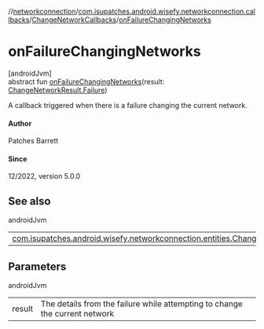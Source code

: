 //[networkconnection](../../../index.md)/[com.isupatches.android.wisefy.networkconnection.callbacks](../index.md)/[ChangeNetworkCallbacks](index.md)/[onFailureChangingNetworks](on-failure-changing-networks.md)

# onFailureChangingNetworks

[androidJvm]\
abstract fun [onFailureChangingNetworks](on-failure-changing-networks.md)(result: [ChangeNetworkResult.Failure](../../com.isupatches.android.wisefy.networkconnection.entities/-change-network-result/-failure/index.md))

A callback triggered when there is a failure changing the current network.

#### Author

Patches Barrett

#### Since

12/2022, version 5.0.0

## See also

androidJvm

| | |
|---|---|
| [com.isupatches.android.wisefy.networkconnection.entities.ChangeNetworkResult.Failure](../../com.isupatches.android.wisefy.networkconnection.entities/-change-network-result/-failure/index.md) |  |

## Parameters

androidJvm

| | |
|---|---|
| result | The details from the failure while attempting to change the current network |
